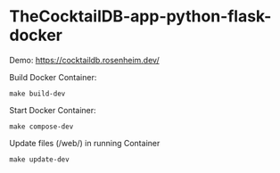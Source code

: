 # TheCocktailDB-app-python-flask-docker

Demo: https://cocktaildb.rosenheim.dev/

Build Docker Container:
```
make build-dev
```

Start Docker Container:
```
make compose-dev
```

Update files (/web/) in running Container
```
make update-dev
```

